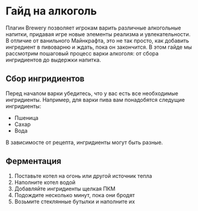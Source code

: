 # Гайд на алкоголь

Плагин Brewery позволяет игрокам варить различные алкогольные напитки, придавая игре новые элементы реализма и увлекательности.
В отличие от ванильного Майнкрафта, это не так просто, как добавить ингредиент в пивоварню и ждать, пока он закончится.
В этом гайде мы рассмотрим пошаговый процесс варки алкоголя: от сбора ингридиентов до выдержки напитка.

## Сбор ингридиентов

Перед началом варки убедитесь, что у вас есть все необходимые ингридиенты. Например, для варки пива вам понадобятся следущие ингридиенты:

- Пшеница
- Сахар
- Вода

В зависимосте от рецепта, ингридиенты могут быть разные.

## Ферментация

1. Поставьте котел на огонь или другой источник тепла
2. Наполните котел водой
3. Добавляйте ингридиенты щелкая ПКМ
4. Подождите несколько минут, пока они бродят
5. Возьмите стеклянные бутылки и наполните их